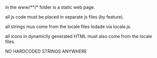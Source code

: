 in the www/**/* folder is a static web page.

all js code must be placed in separate js files (by feature).

all strings mus come from the locale files lodade via locale.js.

all icons in dynamiclly generated HTML must also come from the locale files.

NO HARDCODED STRINGS ANYWHERE